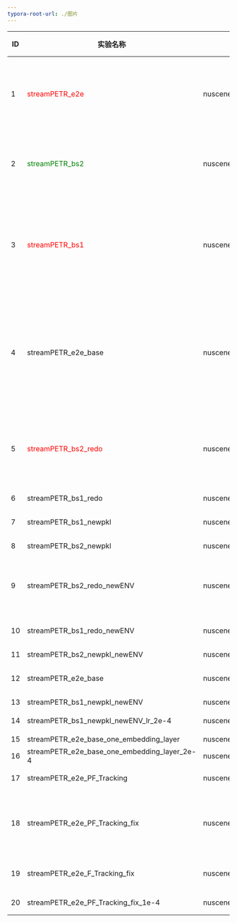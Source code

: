 ```yaml
---
typora-root-url: ./图片
---
```


| ID   | 实验名称                                     | 数据pkl                         | tmux窗口        | 训练状态                                         | 推理状态                               | 实验结果                                                     | 说明                                                         |
| ---- | -------------------------------------------- | ------------------------------- | --------------- | ------------------------------------------------ | -------------------------------------- | ------------------------------------------------------------ | ------------------------------------------------------------ |
| 1    | <font color=red>streamPETR_e2e</font>        | nuscenes2d_tracking_forecasting | stream_data_6   | 训练中（训练失败，后期训练不收敛，最终崩掉）     | 待开始                                 | 失败                                                         | 迁移PF-Track之后的streamPETR的训练。tracking以及future和hist完全打开 |
| 2    | <font color=green>streamPETR_bs2</font>      | nuscenes2d                      | \               | 完成                                             | 完成                                   | NDS:0.56                                                     | 原始的streamPETR的训练，batch_size为2，点数与文章基本对齐    |
| 3    | <font color='red'>streamPETR_bs1</font>      | nuscenes2d_tracking_forecasting | prediction-3-9  | 训练中（训练失败，NCLL报错）                     | 待开始                                 | 失败                                                         | 用于对齐实验结果，看看bs对实验的影响，按道理应该是完全一致的，训练过程中出现了NCLL的报错。 |
| 4    | streamPETR_e2e_base                          | nuscenes2d_tracking_forecasting | prediction-4-10 | 训练完成（work_dirs/streamPETR_e2e_base）        | 待开始（不用测试，从loss来看点数很低） |                                                              | e2e 但是没有tracking、past和future                           |
| 5    | <font color='red'>streamPETR_bs2_redo</font> | nuscenes2d                      | prediction-1    | 训练中(失败，cuda错误)![Alt text](../图片/1.png) |                                        | 失败                                                         | 重新跑的最原始的baseline的实验，所有设置和2对齐，区别只有get_data_info稍有修改 |
| 6    | streamPETR_bs1_redo                          | nuscenes2d                      | prection-2      | 训练中(失败，测试流程提前，点数也不对)           | 代开始                                 |                                                              | 与5的区别在于bs设置为1                                       |
| 7    | streamPETR_bs1_newpkl                        | nuscenes2d_tracking_forecasting | prection-4      | 训练中（失败，原因同上）                         |                                        |                                                              | 与6的区别在于用的新pkl                                       |
| 8    | streamPETR_bs2_newpkl                        | nuscenes2d_tracking_forecasting | prection-3      | 完成                                             | 完成                                   | NDS:0.4                                                      | 与5的区别在于用的新pkl                                       |
| 9    | streamPETR_bs2_redo_newENV                   | nuscenes2d                      | prediction-1    | 完成                                             | 完成                                   | NDS:0.57                                                     | 找了一下上面失败的原因，可能是mm系列库版本不一样导致的       |
| 10   | streamPETR_bs1_redo_newENV                   | nuscenes2d                      | prediction-2    | 完成                                             | 完成                                   | NDS:0.54                                                     | 同样是更新了环境同时改了一下配置文件                         |
| 11   | streamPETR_bs2_newpkl_newENV                 | nuscenes2d_tracking_forecasting | prediction-3    | 完成                                             | 完成                                   | NDS:0.57                                                     | 更新环境                                                     |
| 12   | streamPETR_e2e_base                          | nuscenes2d_tracking_forecasting | prediction-4    | 完成                                             |                                        |                                                              | 相对于4更新了环境以及测试代码                                |
| 13   | streamPETR_bs1_newpkl_newENV                 | nuscenes2d_tracking_forecasting | prediction-1    | 完成                                             | 完成                                   | NDS:0.54                                                     |                                                              |
| 14   | streamPETR_bs1_newpkl_newENV_lr_2e-4         | nuscenes2d_tracking_forecasting | prediction-1    | 完成                                             | 完成                                   | NDS:0.56                                                     | 测试bs1下的最佳学习率                                        |
| 15   | streamPETR_e2e_base_one_embedding_layer      | nuscenes2d_tracking_forecasting | prediction-2    | 完成                                             | 完成                                   | NDS:0.55                                                     |                                                              |
| 16   | streamPETR_e2e_base_one_embedding_layer_2e-4 | nuscenes2d_tracking_forecasting | prediction-1    | 完成                                             | 完成                                   | NDS:0.56                                                     |                                                              |
| 17   | streamPETR_e2e_PF_Tracking                   | nuscenes2d_tracking_forecasting | prediction-1    | 完成                                             |                                        |                                                              | 多帧包含跟踪的训练                                           |
| 18   | streamPETR_e2e_PF_Tracking_fix               | nuscenes2d_tracking_forecasting | prediction-2    | 完成                                             |                                        | NDS:0.34(可能是加上时序的eval还有代码问题，或者可能是过拟合了) | 相比17修了一个bug（具体在spatial reasoner中的调整参考点函数里面） |
| 19   | streamPETR_e2e_F_Tracking_fix                | nuscenes2d_tracking_forecasting | prediction-3    | 完成                                             |                                        | NDS:0.34                                                     | 去掉past reasoner 模块                                       |
| 20   | streamPETR_e2e_PF_Tracking_fix_1e-4          | nuscenes2d_tracking_forecasting | prediction-4    | 训练中                                           |                                        |                                                              | 学习率进一步调整                                             |


